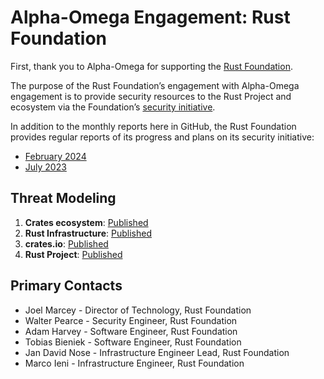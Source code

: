 # Alpha-Omega Engagement: Rust Foundation 

First, thank you to Alpha-Omega for supporting the [Rust Foundation](https://rustfoundation.org).

The purpose of the Rust Foundation’s engagement with Alpha-Omega engagement is to provide security resources to the Rust Project and ecosystem via the Foundation’s [security initiative](https://foundation.rust-lang.org/news/2022-09-13-rust-foundation-establishes-security-team/).

In addition to the monthly reports here in GitHub, the Rust Foundation provides regular reports of its progress and plans on its security initiative:

* [February 2024](https://foundation.rust-lang.org/news/second-security-initiative-report-details-rust-security-advancements/)
* [July 2023](https://foundation.rust-lang.org/news/new-rust-foundation-report-details-security-initiative-progress/)

## Threat Modeling

1. **Crates ecosystem**: [Published](https://drive.google.com/file/d/1YxpJ0W5eqat2Y3ZfbdwKm_AoNhX3hIj_/)
2. **Rust Infrastructure**: [Published](https://docs.google.com/document/d/10Qlf8lk7VbpWhA0wHqJj4syYuUVr8rkGVM-k2qkb0QE/)
3. **crates.io**: [Published](https://docs.google.com/document/d/1krEL8zccid44ojS2vqxH4HRCD-bPzC7tLfcDhc5QekI/)
4. **Rust Project**: [Published](https://docs.google.com/document/d/1kpUUYekiiZRARk_EDQ7merBLmwp301yCE28MkQH-x8k/)

## Primary Contacts

* Joel Marcey - Director of Technology, Rust Foundation
* Walter Pearce - Security Engineer, Rust Foundation
* Adam Harvey - Software Engineer, Rust Foundation
* Tobias Bieniek - Software Engineer, Rust Foundation
* Jan David Nose - Infrastructure Engineer Lead, Rust Foundation
* Marco Ieni - Infrastructure Engineer, Rust Foundation